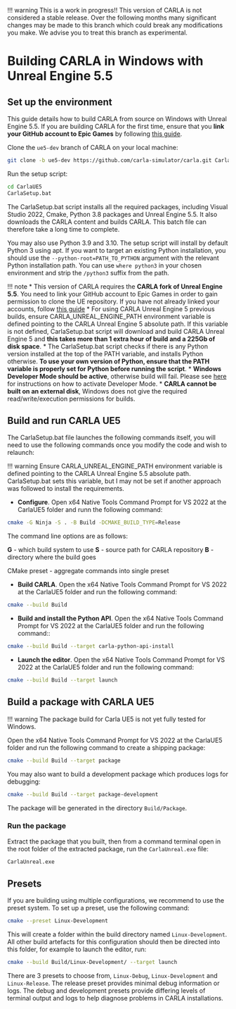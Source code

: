 !!! warning
	This is a work in progress!! This version of CARLA is not considered a stable release. Over the following months many significant changes may be made to this branch which could break any modifications you make. We advise you to treat this branch as experimental.

# Building CARLA in Windows with Unreal Engine 5.5

## Set up the environment

This guide details how to build CARLA from source on Windows with Unreal Engine 5.5. If you are building CARLA for the first time, ensure that you **link your GitHub account to Epic Games** by following [this guide](https://www.unrealengine.com/en-US/ue-on-github).

Clone the `ue5-dev` branch of CARLA on your local machine:

```sh
git clone -b ue5-dev https://github.com/carla-simulator/carla.git CarlaUE5
```

Run the setup script:

```sh
cd CarlaUE5
CarlaSetup.bat
```

The CarlaSetup.bat script installs all the required packages, including Visual Studio 2022, Cmake, Python 3.8 packages and Unreal Engine 5.5. It also downloads the CARLA content and builds CARLA. This batch file can therefore take a long time to complete. 

You may also use Python 3.9 and 3.10. The setup script will install by default Python 3 using apt. If you want to target an existing Python installation, you should use the `--python-root=PATH_TO_PYTHON` argument with the relevant Python installation path. You can use `where python3` in your chosen environment and strip the `/python3` suffix from the path.

!!! note
    * This version of CARLA requires the **CARLA fork of Unreal Engine 5.5**. You need to link your GitHub account to Epic Games in order to gain permission to clone the UE repository. If you have not already linked your accounts, follow [this guide](https://www.unrealengine.com/en-US/ue4-on-github)
    * For using CARLA Unreal Engine 5 previous builds, ensure CARLA_UNREAL_ENGINE_PATH environment variable is defined pointing to the CARLA Unreal Engine 5 absolute path. If this variable is not defined, CarlaSetup.bat script will download and build CARLA Unreal Engine 5 and **this takes more than 1 extra hour of build and a 225Gb of disk space**.
    * The CarlaSetup.bat script checks if there is any Python version installed at the top of the PATH variable, and installs Python otherwise. **To use your own version of Python, ensure that the PATH variable is properly set for Python before running the script**.
    * **Windows Developer Mode should be active**, otherwise build will fail. Please see [here](https://learn.microsoft.com/en-us/gaming/game-bar/guide/developer-mode) for instructions on how to activate Developer Mode.
    * **CARLA cannot be built on an external disk**, Windows does not give the required read/write/execution permissions for builds.


## Build and run CARLA UE5

The CarlaSetup.bat file launches the following commands itself, you will need to use the following commands once you modify the code and wish to relaunch:

!!! warning
    Ensure CARLA_UNREAL_ENGINE_PATH environment variable is defined pointing to the CARLA Unreal Engine 5.5 absolute path. CarlaSetup.bat sets this variable, but I may not be set if another approach was followed to install the requirements. 

* **Configure**. Open x64 Native Tools Command Prompt for VS 2022 at the CarlaUE5 folder and runn the following command:

```sh
cmake -G Ninja -S . -B Build -DCMAKE_BUILD_TYPE=Release
```

The command line options are as follows:

**G** - which build system to use
**S** - source path for CARLA repository
**B** - directory where the build goes

CMake preset - aggregate commands into single preset

* **Build CARLA**. Open the x64 Native Tools Command Prompt for VS 2022 at the CarlaUE5 folder and run the following command:

```sh
cmake --build Build
```

* **Build and install the Python API**. Open the x64 Native Tools Command Prompt for VS 2022 at the CarlaUE5 folder and run the following command::

```sh
cmake --build Build --target carla-python-api-install
```

* **Launch the editor**. Open the x64 Native Tools Command Prompt for VS 2022 at the CarlaUE5 folder and run the following command:

```sh
cmake --build Build --target launch
```

## Build a package with CARLA UE5

!!! warning
    The package build for Carla UE5 is not yet fully tested for Windows.

Open the x64 Native Tools Command Prompt for VS 2022 at the CarlaUE5 folder and run the following command to create a shipping package:

```sh
cmake --build Build --target package
```

You may also want to build a development package which produces logs for debugging: 


```sh
cmake --build Build --target package-development
``` 

The package will be generated in the directory `Build/Package`.

### Run the package

Extract the package that you built, then from a command terminal open in the root folder of the extracted package, run the `CarlaUnreal.exe` file:

```sh
CarlaUnreal.exe
```

## Presets

If you are building using multiple configurations, we recommend to use the preset system. To set up a preset, use the following command:

```sh
cmake --preset Linux-Development
```

This will create a folder within the build directory named `Linux-Development`. All other build artefacts for this configuration should then be directed into this folder, for example to launch the editor, run:

```sh
cmake --build Build/Linux-Development/ --target launch
```

There are 3 presets to choose from, `Linux-Debug`, `Linux-Development` and `Linux-Release`. The release preset provides minimal debug information or logs. The debug and development presets provide differing levels of terminal output and logs to help diagnose problems in CARLA installations. 

